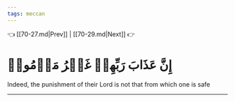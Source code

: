 ```yaml
---
tags: meccan
---
```


👈 [[70-27.md|Prev]] | [[70-29.md|Next]] 👉

# إِنَّ عَذَابَ رَبِّهِمۡ غَيۡرُ مَأۡمُونٖ

Indeed, the punishment of their Lord is not that from which one is safe

---

